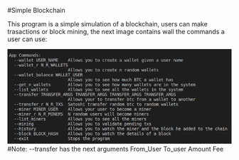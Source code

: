 #Simple Blockchain

This program is a simple simulation of a blockchain, users can make trasactions or block mining, the next image contains wall the commands a user can use:

![alt text](./commands.png)
#Note:
--transfer has the next arguments From_User To_user Amount Fee